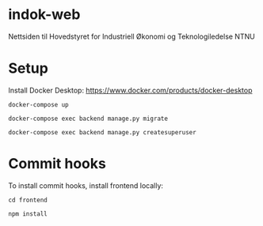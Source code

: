 # indok-web
Nettsiden til Hovedstyret for Industriell Økonomi og Teknologiledelse NTNU

# Setup
Install Docker Desktop: https://www.docker.com/products/docker-desktop

`docker-compose up`

`docker-compose exec backend manage.py migrate`

`docker-compose exec backend manage.py createsuperuser`

# Commit hooks
To install commit hooks, install frontend locally:

`cd frontend`

`npm install`

